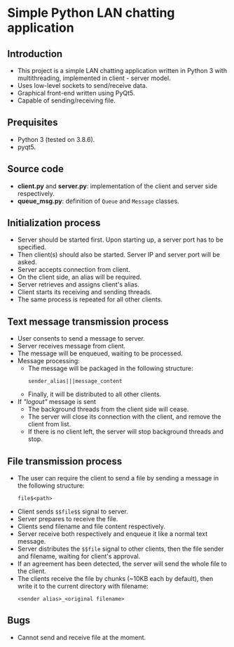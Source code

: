 # Simple Python LAN chatting application

## Introduction
- This project is a simple LAN chatting application written in Python 3 with multithreading, implemented in client - server model.
- Uses low-level sockets to send/receive data.
- Graphical front-end written using PyQt5.
- Capable of sending/receiving file.

## Prequisites
- Python 3 (tested on 3.8.6).
- pyqt5.

## Source code
- **client.py** and **server.py**: implementation of the client and server side respectively.
- **queue_msg.py**: definition of ``Queue`` and ``Message`` classes.

## Initialization process
- Server should be started first. Upon starting up, a server port has to be specified.
- Then client(s) should also be started. Server IP and server port will be asked.
- Server accepts connection from client.
- On the client side, an alias will be required.
- Server retrieves and assigns client's alias.
- Client starts its receiving and sending threads.
- The same process is repeated for all other clients.

## Text message transmission process
- User consents to send a message to server.
- Server receives message from client.
- The message will be enqueued, waiting to be processed.
- Message processing:
    - The message will be packaged in the following structure:
        ```
        sender_alias|||message_content
        ```
    - Finally, it will be distributed to all other clients.
- If *"logout"* message is sent
    - The background threads from the client side will cease.
    - The server will close its connection with the client, and remove the client from list.
    - If there is no client left, the server will stop background threads and stop.
## File transmission process
- The user can require the client to send a file by sending a message in the following structure:
    ```
    file$<path>
    ```
- Client sends ``$$file$$`` signal to server.
- Server prepares to receive the file.
- Clients send filename and file content respectively.
- Server receive both respectively and enqueue it like a normal text message.
- Server distributes the ``$$file`` signal to other clients, then the file sender and filename, waiting for client's approval.
- If an agreement has been detected, the server will send the whole file to the client.
- The clients receive the file by chunks (~10KB each by default), then write it to the current directory with filename:
    ```
    <sender alias>_<original filename>
    ```

## Bugs
- Cannot send and receive file at the moment.

